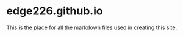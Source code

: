 edge226.github.io
=================

This is the place for all the markdown files used in creating this site.

